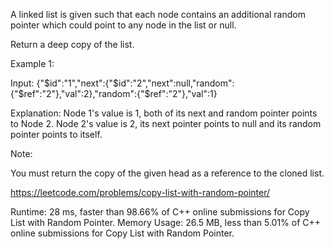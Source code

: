 A linked list is given such that each node contains an additional random pointer which could point to any node in the list or null.

Return a deep copy of the list.

 

Example 1:



Input:
{"$id":"1","next":{"$id":"2","next":null,"random":{"$ref":"2"},"val":2},"random":{"$ref":"2"},"val":1}

Explanation:
Node 1's value is 1, both of its next and random pointer points to Node 2.
Node 2's value is 2, its next pointer points to null and its random pointer points to itself.
 

Note:

You must return the copy of the given head as a reference to the cloned list.

https://leetcode.com/problems/copy-list-with-random-pointer/

Runtime: 28 ms, faster than 98.66% of C++ online submissions for Copy List with Random Pointer.
Memory Usage: 26.5 MB, less than 5.01% of C++ online submissions for Copy List with Random Pointer.
